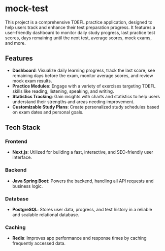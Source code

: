 # mock-test

This project is a comprehensive TOEFL practice application, designed to help users track and enhance their test preparation progress. It features a user-friendly dashboard to monitor daily study progress, last practice test scores, days remaining until the next test, average scores, mock exams, and more.

## Features

- **Dashboard**: Visualize daily learning progress, track the last score, see remaining days before the exam, monitor average scores, and review mock exam results.
- **Practice Modules**: Engage with a variety of exercises targeting TOEFL skills like reading, listening, speaking, and writing.
- **Statistics Tracking**: Gain insights with charts and statistics to help users understand their strengths and areas needing improvement.
- **Customizable Study Plans**: Create personalized study schedules based on exam dates and personal goals.

## Tech Stack

### Frontend
- **Next.js**: Utilized for building a fast, interactive, and SEO-friendly user interface.

### Backend
- **Java Spring Boot**: Powers the backend, handling all API requests and business logic.

### Database
- **PostgreSQL**: Stores user data, progress, and test history in a reliable and scalable relational database.

### Caching
- **Redis**: Improves app performance and response times by caching frequently accessed data.
